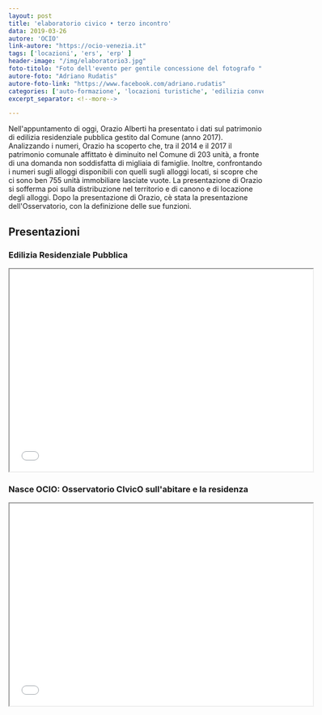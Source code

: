 ```yaml
---
layout: post
title: 'elaboratorio civico • terzo incontro'
data: 2019-03-26
autore: 'OCIO'
link-autore: "https://ocio-venezia.it"
tags: ['locazioni', 'ers', 'erp' ]
header-image: "/img/elaboratorio3.jpg"
foto-titolo: "Foto dell'evento per gentile concessione del fotografo "
autore-foto: "Adriano Rudatis"
autore-foto-link: "https://www.facebook.com/adriano.rudatis"
categories: ['auto-formazione', 'locazioni turistiche', 'edilizia convenzionata','ERP']
excerpt_separator: <!--more-->

---
```

Nell'appuntamento di oggi, Orazio Alberti ha presentato i dati sul patrimonio di edilizia residenziale pubblica gestito dal Comune (anno 2017). Analizzando i numeri, Orazio ha scoperto che, tra il 2014 e il 2017 il patrimonio comunale affittato è diminuito nel Comune di 203 unità, a fronte di una domanda non soddisfatta di migliaia di famiglie. Inoltre, confrontando i numeri sugli alloggi disponibili con quelli sugli alloggi locati, si scopre che ci sono ben 755 unità immobiliare lasciate vuote. La presentazione di Orazio si sofferma poi sulla distribuzione nel territorio e di canono e di locazione degli alloggi. Dopo la presentazione di Orazio, cè stata la presentazione dell'Osservatorio, con la definizione delle sue funzioni.<!--more-->


## Presentazioni

### Edilizia Residenziale Pubblica

<iframe src="/files/2019-03-26_slides-patrimonio-comunale-abitazioni.pdf" width="600" height="400"></iframe>


### Nasce OCIO: Osservatorio CIvicO sull'abitare e la residenza

<iframe src="/files/2019-03-26_slides-nasce-ocio.pdf" width="600" height="400"></iframe>
